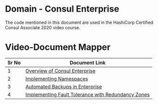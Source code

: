 # Domain - Consul Enterprise

The code mentioned in this document are used in the HashiCorp Certified Consul Associate 2020 video course.

# Video-Document Mapper

| Sr No | Document Link                                              |
| ----- | ---------------------------------------------------------- |
| 1     | [Overview of Consul Enterprise][plda]                      |
| 2     | [Implementing Namespaces][pldb]                            |
| 3     | [Automated Backups in Enterprise][pldc]                    |
| 4     | [Implementing Fault Tolerance with Redundancy Zones][pldd] |

[plda]: /domain-6-consul-enterprise/enterprise-install.md
[pldb]: https://github.com/abhi15sep/Consul-Final/tree/master/Consul_Certification/hashicorp-certified-consul/domain-6-consul-enterprise/namespace-usecase.md
[pldc]: https://github.com/abhi15sep/Consul-Final/tree/master/Consul_Certification/hashicorp-certified-consul/domain-6-consul-enterprise/snapshot-agent.md
[pldd]: https://github.com/abhi15sep/Consul-Final/tree/master/Consul_Certification/hashicorp-certified-consul/domain-6-consul-enterprise/redundancy.md
